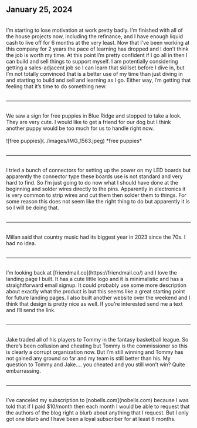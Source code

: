 ## January 25, 2024
<br>
I’m starting to lose motivation at work pretty badly. I’m finished with all of the house projects now, including the refinance, and I have enough liquid cash to live off for 6 months at the very least. Now that I’ve been working at this company for 2 years the pace of learning has dropped and I don’t think the job is worth my time. At this point I’m pretty confident if I go all in then I can build and sell things to support myself. I am potentially considering getting a sales-adjacent job so I can learn that skillset before I dive in, but I’m not totally convinced that is a better use of my time than just diving in and starting to build and sell and learning as I go. Either way, I’m getting that feeling that it’s time to do something new.
<br><br>

----

<br>
We saw a sign for free puppies in Blue Ridge and stopped to take a look. They are very cute. I would like to get a friend for our dog but I think another puppy would be too much for us to handle right now.
<br><br>
![free puppies](../images/IMG_1563.jpeg)
*free puppies*
<br><br>

----

<br>
I tried a bunch of connectors for setting up the power on my LED boards but apparently the connector type these boards use is not standard and very hard to find. So I’m just going to do now what I should have done at the beginning and solder wires directly to the pins. Apparently in electronics it is very common to strip wires and cut them then solder them to things. For some reason this does not seem like the right thing to do but apparently it is so I will be doing that.
<br><br>

----

<br>
Millan said that country music had its biggest year in 2023 since the 70s. I had no idea.
<br><br>

----

<br>
I’m looking back at [friendmail.co](https://friendmail.co/) and I love the landing page I built. It has a cute little logo and it is minimalistic and has a straightforward email signup. It could probably use some more description about exactly what the product is but this seems like a great starting point for future landing pages. I also built another website over the weekend and I think that design is pretty nice as well. If you’re interested send me a text and I’ll send the link.
<br><br>

----

<br>
Jake traded all of his players to Tommy in the fantasy basketball league. So there’s been collusion and cheating but Tommy is the commissioner so this is clearly a corrupt organization now. But I’m still winning and Tommy has not gained any ground so far and my team is still better than his. My question to Tommy and Jake…. you cheated and you still won’t win? Quite embarrassing.
<br><br>

----

<br>
I’ve canceled my subscription to [nobells.com](nobells.com) because I was told that if I paid $10/month then each month I would be able to request that the authors of the blog right a blurb about anything that I request. But I only got one blurb and I have been a loyal subscriber for at least 6 months.